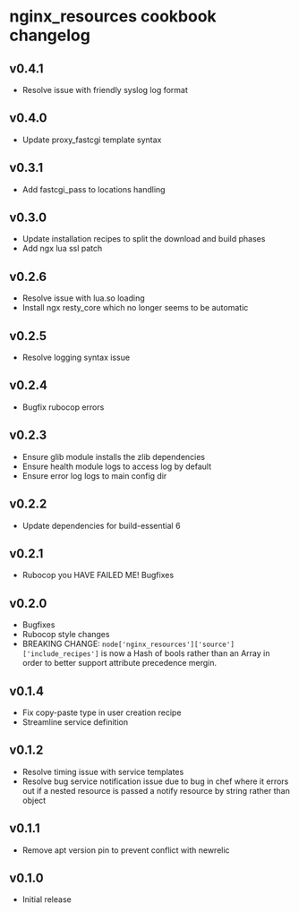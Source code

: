 # nginx\_resources cookbook changelog

## v0.4.1
* Resolve issue with friendly syslog log format

## v0.4.0
* Update proxy\_fastcgi template syntax

## v0.3.1
* Add fastcgi_pass to locations handling

## v0.3.0
* Update installation recipes to split the download and build phases
* Add ngx lua ssl patch

## v0.2.6
* Resolve issue with lua.so loading
* Install ngx resty_core which no longer seems to be automatic

## v0.2.5
* Resolve logging syntax issue

## v0.2.4
* Bugfix rubocop errors

## v0.2.3
* Ensure glib module installs the zlib dependencies
* Ensure health module logs to access log by default
* Ensure error log logs to main config dir

## v0.2.2
* Update dependencies for build-essential 6

## v0.2.1
* Rubocop you HAVE FAILED ME! Bugfixes

## v0.2.0
* Bugfixes
* Rubocop style changes
* BREAKING CHANGE: `node['nginx_resources']['source']['include_recipes']` is now a Hash of bools rather than an Array in order to better support attribute precedence mergin.

## v0.1.4
* Fix copy-paste type in user creation recipe
* Streamline service definition

## v0.1.2
* Resolve timing issue with service templates
* Resolve bug service notification issue due to bug in chef where it errors
  out if a nested resource is passed a notify resource by string rather than
  object

## v0.1.1
* Remove apt version pin to prevent conflict with newrelic

## v0.1.0
* Initial release
